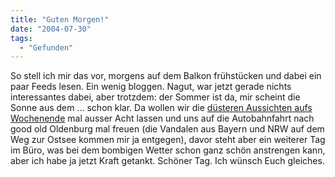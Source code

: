 ```yaml
---
title: "Guten Morgen!"
date: "2004-07-30"
tags:
  - "Gefunden"
---
```


So stell ich mir das vor, morgens auf dem Balkon frühstücken und dabei ein paar Feeds lesen. Ein wenig bloggen. Nagut, war jetzt gerade nichts interessantes dabei, aber trotzdem: der Sommer ist da, mir scheint die Sonne aus dem … schon klar. Da wollen wir die [düsteren Aussichten aufs Wochenende](http://www.verpixelt.de/index.php?p=401) mal ausser Acht lassen und uns auf die Autobahnfahrt nach good old Oldenburg mal freuen (die Vandalen aus Bayern und NRW auf dem Weg zur Ostsee kommen mir ja entgegen), davor steht aber ein weiterer Tag im Büro, was bei dem bombigen Wetter schon ganz schön anstrengen kann, aber ich habe ja jetzt Kraft getankt. Schöner Tag. Ich wünsch Euch gleiches.

